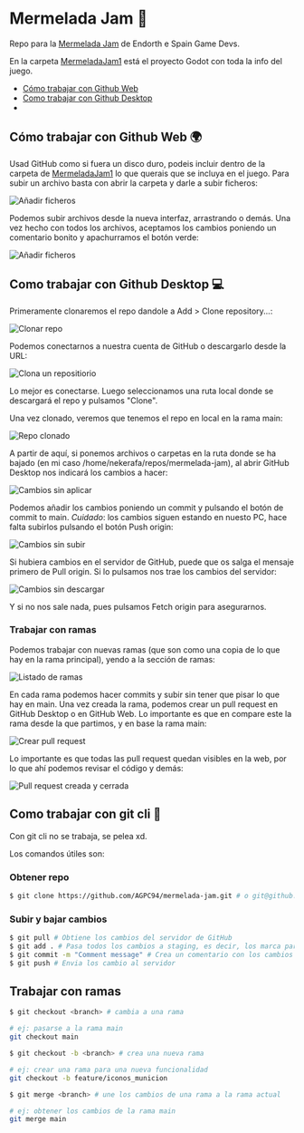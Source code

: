 # Mermelada Jam :honey_pot:

Repo para la [Mermelada Jam](https://itch.io/jam/mermelada-jam) de Endorth e Spain Game Devs.

En la carpeta [MermeladaJam1](/MermeladaJam1/) está el proyecto Godot con toda la info del juego.

- [Cómo trabajar con Github Web]()
- [Como trabajar con Github Desktop]()
- []()

## Cómo trabajar con Github Web :earth_africa:

Usad GitHub como si fuera un disco duro, podeis incluir dentro de la carpeta de [MermeladaJam1](/MermeladaJam1/) lo que querais que se incluya en el juego. Para subir un archivo basta con abrir la carpeta y darle a subir ficheros:

![Añadir ficheros](captura1.png)

Podemos subir archivos desde la nueva interfaz, arrastrando o demás. Una vez hecho con todos los archivos, aceptamos los cambios poniendo un comentario bonito y apachurramos el botón verde:

![Añadir ficheros](captura2.png)

## Como trabajar con Github Desktop :computer:

Primeramente clonaremos el repo dandole a Add > Clone repository...:

![Clonar repo](captura3.png)

Podemos conectarnos a nuestra cuenta de GitHub o descargarlo desde la URL:

![Clona un repositiorio](captura4.png)

Lo mejor es conectarse. Luego seleccionamos una ruta local donde se descargará el repo y pulsamos "Clone".

Una vez clonado, veremos que tenemos el repo en local en la rama main:

![Repo clonado](captura5.png)

A partir de aquí, si ponemos archivos o carpetas en la ruta donde se ha bajado (en mi caso /home/nekerafa/repos/mermelada-jam), al abrir GitHub Desktop nos indicará los cambios a hacer:

![Cambios sin aplicar](captura6.png)

Podemos añadir los cambios poniendo un commit y pulsando el botón de commit to main. *Cuidado*: los cambios siguen estando en nuesto PC, hace falta subirlos pulsando el botón Push origin:

![Cambios sin subir](captura7.png)

Si hubiera cambios en el servidor de GitHub, puede que os salga el mensaje primero de Pull origin. Si lo pulsamos nos trae los cambios del servidor:

![Cambios sin descargar](captura8.png)

Y si no nos sale nada, pues pulsamos Fetch origin para asegurarnos.

### Trabajar con ramas

Podemos trabajar con nuevas ramas (que son como una copia de lo que hay en la rama principal), yendo a la sección de ramas:

![Listado de ramas](captura9.png)

En cada rama podemos hacer commits y subir sin tener que pisar lo que hay en main. Una vez creada la rama, podemos crear un pull request en GitHub Desktop o en GitHub Web. Lo importante es que en compare este la rama desde la que partimos, y en base la rama main:

![Crear pull request](captura10.png)

Lo importante es que todas las pull request quedan visibles en la web, por lo que ahí podemos revisar el código y demás:

![Pull request creada y cerrada](captura11.png)

## Como trabajar con git cli :page_with_curl:

Con git cli no se trabaja, se pelea xd.

Los comandos útiles son:

### Obtener repo

```sh
$ git clone https://github.com/AGPC94/mermelada-jam.git # o git@github.com:AGPC94/mermelada-jam.git si tenemos una clave ssh
```

### Subir y bajar cambios

```sh
$ git pull # Obtiene los cambios del servidor de GitHub
$ git add . # Pasa todos los cambios a staging, es decir, los marca para crear un comentario
$ git commit -m "Comment message" # Crea un comentario con los cambios en staging
$ git push # Envia los cambio al servidor
```

## Trabajar con ramas

```sh
$ git checkout <branch> # cambia a una rama

# ej: pasarse a la rama main
git checkout main
```

```sh
$ git checkout -b <branch> # crea una nueva rama

# ej: crear una rama para una nueva funcionalidad
git checkout -b feature/iconos_municion
```

```sh
$ git merge <branch> # une los cambios de una rama a la rama actual

# ej: obtener los cambios de la rama main
git merge main
```
